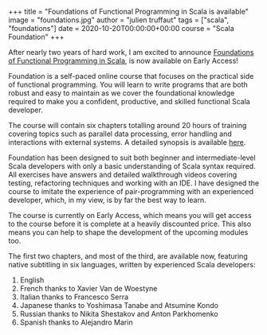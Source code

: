 +++
title = "Foundations of Functional Programming in Scala is available"
image = "foundations.jpg"
author = "julien truffaut"
tags = ["scala", "foundations"]
date = 2020-10-20T00:00:00+00:00
course = "Scala Foundation"
+++

After nearly two years of hard work, I am excited to announce [Foundations of Functional Programming in Scala](https://www.fp-tower.com/courses/foundations), is now available on Early Access! 

Foundation is a self-paced online course that focuses on the practical side of functional programming. You will learn to write programs that are both robust and easy to maintain as we cover the foundational knowledge required to make you a confident, productive, and skilled functional Scala developer.

The course will contain six chapters totalling around 20 hours of training covering topics such as parallel data processing, error handling and interactions with external systems. A detailed synopsis is available [here](https://www.fp-tower.com/courses/foundations#synopsis).

Foundation has been designed to suit both beginner and intermediate-level Scala developers with only a basic understanding of Scala syntax required. All exercises have answers and detailed walkthrough videos covering testing, refactoring techniques and working with an IDE. I have designed the course to imitate the experience of pair-programming with an experienced developer, which, in my view, is by far the best way to learn.

The course is currently on Early Access, which means you will get access to the course before it is complete at a heavily discounted price. This also means you can help to shape the development of the upcoming modules too.

The first two chapters, and most of the third, are available now, featuring native subtitling in six languages, written by experienced Scala developers:
1. English
1. French thanks to Xavier Van de Woestyne
1. Italian thanks to Francesco Serra
1. Japanese thanks to Yoshimasa Tanabe and Atsumine Kondo
1. Russian thanks to Nikita Shestakov and Anton Parkhomenko
1. Spanish thanks to Alejandro Marin